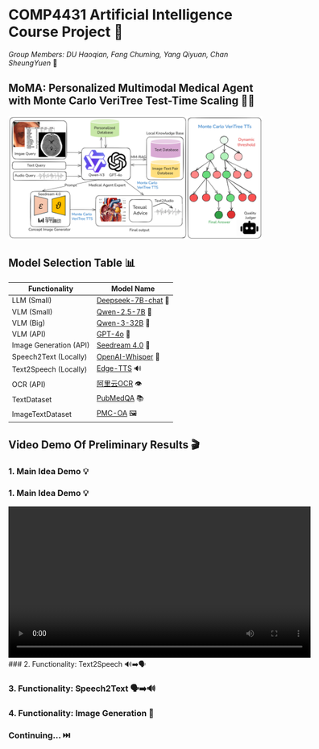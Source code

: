 # COMP4431 Artificial Intelligence Course Project 🤖

*Group Members: DU Haoqian, Fang Chuming, Yang Qiyuan, Chan SheungYuen* 👥

## MoMA: Personalized Multimodal Medical Agent with Monte Carlo VeriTree Test-Time Scaling 🏥✨

![Workflow Diagram](https://github.com/DumanHaoqian/MoMA-Personalized-Multimodal-Medical-Agent-with-Monte-Carlo-VeriTree-Test-Time-Scaling/blob/main/assets/workflow2.png)

## Model Selection Table 📊

| Functionality           | Model Name                                                                                                                             |
|-------------------------|----------------------------------------------------------------------------------------------------------------------------------------|
| LLM (Small)             | [Deepseek-7B-chat](https://huggingface.co/deepseek-ai/deepseek-llm-7b-chat) 🤗                         |
| VLM (Small)             | [Qwen-2.5-7B](https://huggingface.co/Qwen/Qwen2.5-VL-7B-Instruct) 🤗                                                             |
| VLM (Big)               | [Qwen-3-32B](https://huggingface.co/Qwen/Qwen3-32B) 🤗                                                                              |
| VLM (API)               | [GPT-4o](https://oai.azure.com/resource/project/23098841d-6812/connections/23098-mf2dna94-swedencentral/deployments/gpt-4o?wsid=/subscriptions/bef59ca1-bf8f-45ec-896a-4acf6461f287/resourceGroups/rg-23098841d-6812/providers/Microsoft.CognitiveServices/accounts/23098841d-6812-resource/projects/23098841d-6812&tid=ec09e4d7-3d0f-4eff-9c1e-7ba8060c5417) 🤖 |
| Image Generation (API)  | [Seedream 4.0](https://www.volcengine.com/docs/85621/1820192) 🎨                                                                       |
| Speech2Text (Locally)   | [OpenAI-Whisper](https://github.com/openai/whisper) 🎤                                                                                |
| Text2Speech (Locally)   | [Edge-TTS](https://github.com/rany2/edge-tts?tab=readme-ov-file) 🔊                                                                     |
| OCR (API)               | [阿里云OCR](https://duguang.aliyun.com/?spm=5176.12127803.J_5253785160.4.4c495542UQMnua) 👁️                                              |
| TextDataset             | [PubMedQA](https://github.com/pubmedqa/pubmedqa) 📚                                                                                   |
| ImageTextDataset        | [PMC-OA](https://huggingface.co/datasets/axiong/pmc_oa/tree/main) 🖼️                                                                   |

## Video Demo Of Preliminary Results 🎬

### 1. Main Idea Demo 💡
### 1. Main Idea Demo 💡
<video src="https://github.com/DumanHaoqian/MoMA-Personalized-Multimodal-Medical-Agent-with-Monte-Carlo-VeriTree-Test-Time-Scaling/raw/main/assets/dadongbei.mp4" controls width="600">
  Your browser does not support the video tag.
</video>
### 2. Functionality: Text2Speech 🔊➡️🗣️

### 3. Functionality: Speech2Text 🗣️➡️🔊

### 4. Functionality: Image Generation 🎨

### Continuing... ⏭️
